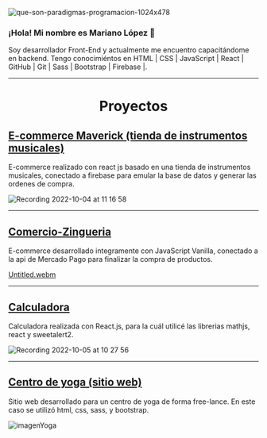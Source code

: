 ![que-son-paradigmas-programacion-1024x478](https://user-images.githubusercontent.com/105325211/185148385-7b4275a7-61fd-4e4a-8a68-ece323e097c0.jpg)





### ¡Hola! Mi nombre es Mariano López 👋

Soy desarrollador Front-End y actualmente me encuentro capacitándome en backend. 
Tengo conocimiéntos en HTML | CSS | JavaScript | React | GitHub | Git | Sass | Bootstrap | Firebase |.

<hr/>

<h1 align="center"> Proyectos </h1>

## <a href="https://github.com/marianohlopez/Ecommerce-Lopez" target="_blank">E-commerce Maverick (tienda de instrumentos musicales)</a>

E-commerce realizado con react js basado en una tienda de instrumentos musicales, conectado a firebase para emular la base de datos y generar las ordenes de compra.

![Recording 2022-10-04 at 11 16 58](https://user-images.githubusercontent.com/105325211/193859228-f5dcbe9d-4690-4941-9847-46fc7e6eeaee.gif)

<hr/>

## <a href="https://github.com/marianohlopez/Comercio-Zingueria" target="_blank">Comercio-Zingueria</a>

E-commerce desarrollado integramente con JavaScript Vanilla, conectado a la api de Mercado Pago para finalizar la compra de productos.

[Untitled.webm](https://user-images.githubusercontent.com/105325211/194091231-5c49b379-6ba1-4ab2-92dc-297a89996882.webm)

<hr/>

## <a href="https://github.com/marianohlopez/calculadora-react" target="_blank">Calculadora</a>

Calculadora realizada con React.js, para la cuál utilicé las librerias mathjs, react y sweetalert2.

![Recording 2022-10-05 at 10 27 56](https://user-images.githubusercontent.com/105325211/194073116-56b1603d-f7b6-44a1-90e3-53a9df120dfb.gif)

<hr/>

## <a href="https://github.com/marianohlopez/Proyecto-web" target="_blank">Centro de yoga (sitio web)</a>

Sitio web desarrollado para un centro de yoga de forma free-lance. En este caso se utilizó html, css, sass, y bootstrap.

![imagenYoga](https://user-images.githubusercontent.com/105325211/195097308-9f7c8bdf-8ef9-445a-a889-f3893f44fd9c.jpg)

<!--
**marianohlopez/marianohlopez** is a ✨ _special_ ✨ repository because its `README.md` (this file) appears on your GitHub profile.

Here are some ideas to get you started:

- 🔭 I’m currently working on ...
- 🌱 I’m currently learning ...
- 👯 I’m looking to collaborate on ...
- 🤔 I’m looking for help with ...
- 💬 Ask me about ...
- 📫 How to reach me: ...
- 😄 Pronouns: ...
- ⚡ Fun fact: ...
-->
